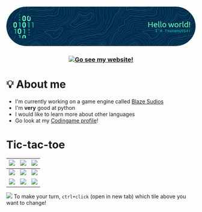 ![A profile banner :)](github-header-image.png)

<h3 align="center">
  <a href="https://tsunami014.github.io/">
    <img src="https://badgen.net/static/-/Go%20see%20my%20website/?label=&icon=rss&scale=2" alt="Go see my website!" />
  </a>
</h3>

# 💡 About me
 - I'm currently working on a game engine called [Blaze Sudios](https://github.com/Tsunami014/Blaze-Sudio)
 - I'm **very** good at python
 - I would like to learn more about other languages
 - Go look at my [Codingame profile](https://www.codingame.com/profile/658075e0ba9b9b722ef519d0010b39fc9069326)!

# Tic-tac-toe
| [![](https://tsunami014.pythonanywhere.com/0/0/img.png)](https://tsunami014.pythonanywhere.com/0/0/flip) | [![](https://tsunami014.pythonanywhere.com/1/0/img.png)](https://tsunami014.pythonanywhere.com/1/0/flip) | [![](https://tsunami014.pythonanywhere.com/2/0/img.png)](https://tsunami014.pythonanywhere.com/2/0/flip) |
|-----|-----|-----|
| [![](https://tsunami014.pythonanywhere.com/0/1/img.png)](https://tsunami014.pythonanywhere.com/0/1/flip) | [![](https://tsunami014.pythonanywhere.com/1/1/img.png)](https://tsunami014.pythonanywhere.com/1/1/flip) | [![](https://tsunami014.pythonanywhere.com/2/1/img.png)](https://tsunami014.pythonanywhere.com/2/1/flip) |
| [![](https://tsunami014.pythonanywhere.com/0/2/img.png)](https://tsunami014.pythonanywhere.com/0/2/flip) | [![](https://tsunami014.pythonanywhere.com/1/2/img.png)](https://tsunami014.pythonanywhere.com/1/2/flip) | [![](https://tsunami014.pythonanywhere.com/2/2/img.png)](https://tsunami014.pythonanywhere.com/2/2/flip) |

[![](https://tsunami014.pythonanywhere.com/turn.png)]()
To make your turn, `ctrl+click` (open in new tab) which tile above you want to change!

<!--
**Tsunami014/Tsunami014** is a ✨ _special_ ✨ repository because its `README.md` (this file) appears on your GitHub profile.

Here are some ideas to get you started:

- 🔭 I’m currently working on ...
- 🌱 I’m currently learning ...
- 👯 I’m looking to collaborate on ...
- 🤔 I’m looking for help with ...
- 💬 Ask me about ...
- 📫 How to reach me: ...
- 😄 Pronouns: ...
- ⚡ Fun fact: ...
-->
